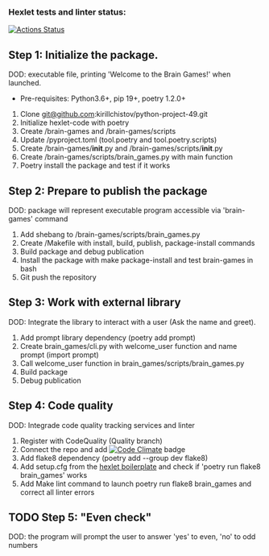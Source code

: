 ### Hexlet tests and linter status:
[![Actions Status](https://github.com/kirillchistov/python-project-49/actions/workflows/hexlet-check.yml/badge.svg)](https://github.com/kirillchistov/python-project-49/actions)

## Step 1: Initialize the package. 
DOD: executable file, printing 'Welcome to the Brain Games!' when launched.
- Pre-requisites: Python3.6+, pip 19+, poetry 1.2.0+
1. Clone git@github.com:kirillchistov/python-project-49.git
2. Initialize hexlet-code with poetry
3. Create /brain-games and /brain-games/scripts
4. Update /pyproject.toml (tool.poetry and tool.poetry.scripts)
5. Create /brain-games/__init__.py and /brain-games/scripts/__init__.py
6. Create /brain-games/scripts/brain_games.py with main function
7. Poetry install the package and test if it works

## Step 2: Prepare to publish the package
DOD: package will represent executable program accessible via 'brain-games' command
1. Add shebang to /brain-games/scripts/brain_games.py
2. Create /Makefile with install, build, publish, package-install commands
3. Build package and debug publication
4. Install the package with make package-install and test brain-games in bash
5. Git push the repository

## Step 3: Work with external library
DOD: Integrate the library to interact with a user (Ask the name and greet).
1. Add prompt library dependency (poetry add prompt)
2. Create brain_games/cli.py with welcome_user function and name prompt (import prompt)
3. Call welcome_user function in brain_games/scripts/brain_games.py
4. Build package
5. Debug publication

## Step 4: Code quality
DOD: Integrade code quality tracking services and linter
1. Register with CodeQuality (Quality branch)
2. Connect the repo and add [![Code Climate](https://codeclimate.com/github/dwyl/esta/badges/gpa.svg)](https://codeclimate.com/github/dwyl/esta) badge
3. Add flake8 dependency (poetry add --group dev flake8)
4. Add setup.cfg from the [hexlet boilerplate](https://github.com/hexlet-boilerplates/python-package/blob/main/setup.cfg) and check if 'poetry run flake8 brain_games' works
5. Add Make lint command to launch poetry run flake8 brain_games and correct all linter errors

## TODO Step 5: "Even check"
DOD: the program will prompt the user to answer 'yes' to even, 'no' to odd numbers